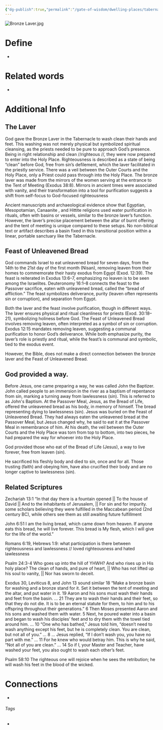 ```yaml
---
{"dg-publish":true,"permalink":"/gate-of-wisdom/dwelling-places/tabernacle/outer-court/bronze-laver/","tags":["#GateWisdom","#Tabernacle","#OuterCourt"]}
---
```


![Bronze Laver.jpg](/img/user/Assets/attachments/Bronze%20Laver.jpg)
# Define
- 

# Related words
- 

# Additional Info

## The Laver
God gave the Bronze Laver in the Tabernacle to wash clean their hands and feet.
This washing was not merely physical but symbolized spiritual cleansing, as the priests needed to be pure to approach God’s presence.
Being in right relationship and clean //righteous //, they were now prepared to enter into the Holy Place.
	  Righteousness is described as a state of being “clean” before God, free from sin’s defilement, which the laver facilitated in the priestly service.
There was a veil between the Outer Courts and the Holy Place, only a Priest could pass through into the Holy Place.
The bronze laver was made from the mirrors of the women serving at the entrance to the Tent of Meeting (Exodus 38:8). Mirrors in ancient times were associated with vanity, and their transformation into a tool for purification suggests a shift from self-focus to God-focused righteousness

Ancient manuscripts and archaeological evidence show that Egyptian, Mesopotamian, Canaanite , and Hittite religions used water purification in rituals, often with basins or vessels, similar to the bronze laver’s function. However, the laver’s precise placement between the altar of burnt offering and the tent of meeting is unique compared to these setups. No non-biblical text or artifact describes a basin fixed in this transitional position within a linear, portable sanctuary like the Tabernacle.


## Feast of Unleavened Bread
God commands Israel to eat unleavened bread for seven days, from the 14th to the 21st day of the first month (Nisan), removing leaven from their homes to commemorate their hasty exodus from Egypt (Exod. 12:39). The feast is reiterated in Exodus 13:6–7, emphasizing no leaven is to be seen among the Israelites. 
Deuteronomy 16:1–8 connects the feast to the Passover sacrifice, eaten with unleavened bread, called the “bread of affliction.” The feast symbolizes deliverance, purity (leaven often represents sin or corruption), and separation from Egypt.

Both the laver and the feast involve purification, though in different ways. The laver ensures physical and ritual cleanliness for priests (Exod. 30:18–21), symbolizing holiness before God. The Feast of Unleavened Bread involves removing leaven, often interpreted as a symbol of sin or corruption. Exodus 12:15 mandates removing leaven, suggesting a communal purification to honor God’s deliverance. While both emphasize purity, the laver’s role is priestly and ritual, while the feast’s is communal and symbolic, tied to the exodus event.


However, the Bible, does not make a direct connection between the bronze laver and the Feast of Unleavened Bread.

## God provided a way.

Before Jesus, one came preparing a way, he was called John the Baptizer.
	 John called people to an immersion in the river as a baptism of repentance from sin, marking a turning away from lawlessness (sin). This is referred to as John's Baptism.
At the Passover Meal, Jesus, as the Bread of Life, offered the unleavened bread as his body, in memory of himself.
	 The bread representing dying to lawlessness (sin). Jesus was buried on the Feast of Unleavened Bread.
	 They had always eaten the unleavened bread at the Passover Meal, but Jesus changed why, he said to eat it at the Passover Meal in remembrance of him.
	 At his death, the veil between the Outer Courts and the Holy Place was torn from top to bottom, into two pieces, he had prepared the way for whoever into the Holy Place.

God provided those who eat of the Bread of Life (Jesus), a way to live forever, free from leaven (sin).

He sacrificed his fleshly body and died to sin, once and for all. Those trusting (faith) and obeying him, have also crucified their body and are no longer captive to lawlessness (sin).

## Related Scriptures
Zechariah 13:1 “In that day there is a fountain opened || To the house of David || And to the inhabitants of Jerusalem, || For sin and for impurity. 
some scholars believing they were fulfilled in the Maccabean period (2nd century BC), while others see them as still awaiting future fulfillment

John 6:51 I am the living bread, which came down from heaven. If anyone eats this bread, he will live forever. This bread is My flesh, which I will give for the life of the world.”

Romans 6:19, Hebrews 1:9: what participation is there between righteousness and lawlessness // loved righteousness and hated lawlessness

Psalm 24:3-4 Who goes up into the hill of YHWH? And who rises up in His holy place? The clean of hands, and pure of heart, || Who has not lifted up his soul to vanity, || Nor has sworn to deceit.


Exodus 30, Leviticus 8, and John 13 sound similar
18 “Make a bronze basin for washing and a bronze stand for it. Set it between the tent of meeting and the altar, and put water in it. 19 Aaron and his sons must wash their hands and feet from the basin. ... 21 They are to wash their hands and their feet, so that they do not die. It is to be an eternal statute for them, to him and to his offspring throughout their generations.”
6 Then Moses presented Aaron and his sons and washed them with water. 
5 Next, he poured water into a basin and began to wash his disciples’ feet and to dry them with the towel tied around him. ... 10 “One who has bathed,” Jesus told him, “doesn’t need to wash anything except his feet, but he is completely clean. You are clean, but not all of you.” ... 8 ... Jesus replied, “If I don’t wash you, you have no part with me.” ... 11 For he knew who would betray him. This is why he said, “Not all of you are clean.” ... 14 So if I, your Master and Teacher, have washed your feet, you also ought to wash each other’s feet.


Psalm 58:10 The righteous one will rejoice when he sees the retribution; he will wash his feet in the blood of the wicked.
# Connections
- 

###### Tags
- 